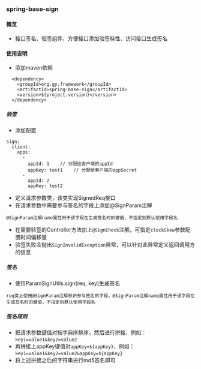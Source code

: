 ### spring-base-sign

#### 概览
- 接口签名、验签组件，方便接口添加验签特性、访问接口生成签名

#### 使用说明
- 添加maven依赖
```
  <dependency>
    <groupId>org.gy.framework</groupId>
    <artifactId>spring-base-sign</artifactId>
    <version>${project.version}</version>
  </dependency>
```

##### 验签
- 添加配置
```
sign:
  client:
    apps:
      -
        appId: 1    // 分配给客户端的appId
        appKey: test1    // 分配给客户端的appSecret
      -
        appId: 2
        appKey: test2
```

- 定义请求参数类，该类实现SignedReq接口
- 在请求参数中需要参与签名的字段上添加@SignParam注解
```
@SignParam注解name属性用于该字段在生成签名时的健值，不指定则默认使用字段名
```
- 在需要验签的Controller方法加上`@SignCheck`注解，可指定`clockSkew`参数配置时间偏移量
- 验签失败会抛出`SignInvalidException`异常，可以针对此异常定义返回调用方的信息

##### 签名
- 使用ParamSignUtils.sign(req, key)生成签名
```
req类上使用@SignParam注解标识参与签名的字段，@SignParam注解name属性用于该字段在生成签名时的健值，不指定则默认使用字段名
```

##### 签名规则
- 把请求参数键值对按字典序排序，然后进行拼接，例如：`key1=value1&key2=value2`
- 再拼接上appKey键值对`appKey=${appKey}`，例如：`key1=value1&key2=value2&appKey=${appKey}`
- 将上述拼接之后的字符串进行md5签名即可
